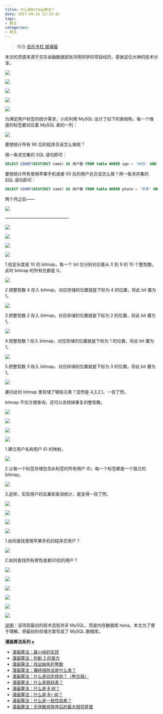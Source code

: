 ```yaml
---
title: 什么是Bitmap算法？
date: 2017-08-16 23:10:42
tags:
- 算法
categories:
- 算法
---
```


> 转自 [伯乐专栏 玻璃猫](https://mp.weixin.qq.com/s?__biz=MjM5OTA1MDUyMA==&mid=2655438893&idx=2&sn=42383086a358b718d7de569c42b5fbf8&chksm=bd73045a8a048d4c4237d362d7007889740f4b75de565325ee28aeba183380e3e03d1dce37b8&mpshare=1&scene=23&srcid=0817azlyj8TR6xsyxW0KNolG##)

本文的灵感来源于京东金融数据部张洪雨同学的项目经历，感谢这位大神的技术分享。

![](https://img5.fanhaobai.com/2017/08/bitmap/e897a05e-90c5-442f-8700-b07650c5bb79.png)<!--more-->

![](https://img0.fanhaobai.com/2017/08/bitmap/de158ff0-a75a-4742-890f-7f8fa54e8429.jpg)

![](https://img1.fanhaobai.com/2017/08/bitmap/b94d2ee6-08b8-46bb-bc14-648d25f3d1b0.jpg)

![](https://img2.fanhaobai.com/2017/08/bitmap/2ecb7934-8521-4b03-a13d-27a884d2cb18.jpg)

![](https://img3.fanhaobai.com/2017/08/bitmap/f9dc49b3-503c-427e-8256-7db81b39466f.jpg)

为满足用户标签的统计需求，小灰利用 MySQL 设计了如下的表结构，每一个维度的标签都对应着 MySQL 表的一列：

![](https://img4.fanhaobai.com/2017/08/bitmap/98132f45-baeb-4317-823f-28994b6a1b53.jpg)

要想统计所有 90 后的程序员该怎么做呢？

用一条求交集的 SQL 语句即可：

```SQL
SELECT COUNT(DISTINCT name) AS 用户数 FROM table WHERE age = '90后' AND occupation = '程序员'
```

要想统计所有使用苹果手机或者 00 后的用户总合该怎么做？用一条求并集的 SQL 语句即可：

```SQL
SELECT COUNT(DISTINCT name) AS 用户数 FROM table WHERE phone = '苹果' OR age = '00后'
```

两个月之后——

![](https://img5.fanhaobai.com/2017/08/bitmap/57833b05-cf4c-4f30-8ff2-a5c5f3682139.jpg)

———————————————

![](https://img0.fanhaobai.com/2017/08/bitmap/f0c74969-652b-4fa2-b980-fc4f5f99c61d.jpg)

![](https://img1.fanhaobai.com/2017/08/bitmap/b94201a7-beaf-4613-beda-f7a3674f5228.jpg)

![](https://img2.fanhaobai.com/2017/08/bitmap/bf6bf8d3-3801-4fca-b229-8cc83ea5ba81.jpg)

![](https://img3.fanhaobai.com/2017/08/bitmap/bf0f2d59-b0de-4f96-b598-ffccb8677758.jpg)

1.给定长度是 10 的 bitmap，每一个 bit 位分别对应着从 0 到 9 的 10 个整型数。此时 bitmap 的所有位都是 0。

![](https://img4.fanhaobai.com/2017/08/bitmap/5ad4199b-e5d1-45f9-9657-98f2f2c34960.png)

2.把整型数 4 存入 bitmap，对应存储的位置就是下标为 4 的位置，将此 bit 置为 1。

![](https://img5.fanhaobai.com/2017/08/bitmap/2f3a90c8-afe8-4d5c-995a-d064ac1f5336.png)

3.把整型数 2 存入 bitmap，对应存储的位置就是下标为 2 的位置，将此 bit 置为 1。

![](https://img0.fanhaobai.com/2017/08/bitmap/fc1939b6-a486-4998-9507-c3e5825bce9a.png)

4.把整型数 1 存入 bitmap，对应存储的位置就是下标为 1 的位置，将此 bit 置为 1。

![](https://img1.fanhaobai.com/2017/08/bitmap/eda83296-8ff6-4558-975c-a73860cccc54.png)

5.把整型数 3 存入 bitmap，对应存储的位置就是下标为 3 的位置，将此 bit 置为 1。

![](https://img2.fanhaobai.com/2017/08/bitmap/f4079a06-d308-4f25-ad37-46f2d1baf851.png)

要问此时 bitmap 里存储了哪些元素？显然是 4,3,2,1，一目了然。

bitmap 不仅方便查询，还可以去除掉重复的整型数。

![](https://img3.fanhaobai.com/2017/08/bitmap/92401d1b-02ac-446f-908e-3057fa9c7fd4.jpg)

![](https://img4.fanhaobai.com/2017/08/bitmap/8be164ef-9f6a-4a56-8a5d-53b417c9310a.jpg)

![](https://img5.fanhaobai.com/2017/08/bitmap/3933f7cb-934c-42e7-8fc7-989b3e021010.jpg)

![](https://img0.fanhaobai.com/2017/08/bitmap/e0e6f586-03ce-4d11-a390-34ff3c25400b.jpg)

1.建立用户名和用户 ID 的映射。

![](https://img1.fanhaobai.com/2017/08/bitmap/a134be42-9acb-41c6-bc80-469b86de8ba0.png)

2.让每一个标签存储包含此标签的所有用户 ID，每一个标签都是一个独立的 bitmap。

![](https://img2.fanhaobai.com/2017/08/bitmap/1dbec168-cbf6-4b42-bb56-ca143f559d06.jpg)

3.这样，实现用户的去重和查询统计，就变得一目了然。

![](https://img3.fanhaobai.com/2017/08/bitmap/3c423c70-2ed7-4cc4-a6fa-ce56bf285a5b.jpg)


![](https://img4.fanhaobai.com/2017/08/bitmap/63f0f0a2-22e4-49dd-bcec-47e43fc69787.jpg)

![](https://img5.fanhaobai.com/2017/08/bitmap/1da4242d-018f-4cf4-82c3-e3421b4cf003.jpg)

![](https://img0.fanhaobai.com/2017/08/bitmap/a9997194-b4d8-4cf5-bb3e-33a68229729b.jpg)

1.如何查找使用苹果手机的程序员用户？

![](https://img1.fanhaobai.com/2017/08/bitmap/d68e8fa2-433a-47dc-8aed-ff1b993cf082.png)

2.如何查找所有男性或者00后的用户？

![](https://img2.fanhaobai.com/2017/08/bitmap/45ef8692-b1d3-4b4b-a6ed-dbe105fb3f97.png)

![](https://img3.fanhaobai.com/2017/08/bitmap/97c98774-03b3-47ed-852c-71d1a546a65c.jpg)

![](https://img4.fanhaobai.com/2017/08/bitmap/d14eff84-5eb1-4268-87ae-4776c66af4a5.jpg)

![](https://img5.fanhaobai.com/2017/08/bitmap/1605c694-bf55-4500-9531-9832df13b082.jpg)

![](https://img0.fanhaobai.com/2017/08/bitmap/24836d0b-efb2-450f-9307-d078722e2c72.jpg)

![](https://img1.fanhaobai.com/2017/08/bitmap/e72e268a-facd-4480-85be-c779db24ee74.jpg)

[说明](#)：该项目最初的技术选型并非 MySQL，而是内存数据库 hana。本文为了便于理解，把最初的存储方案写成了 MySQL 数据库。

<strong>漫画算法系列 [»](#)</strong>

* [漫画算法：最小栈的实现](http://mp.weixin.qq.com/s?__biz=MzI1MTIzMzI2MA==&mid=2650560419&idx=1&sn=535073d4d69cf7fc45074ccb8c25ba1e&chksm=f1fee120c68968367597137515f21ef8d7a8ab68c9f4fce051dae5f2631afdc48ec11a30dd0e&scene=21#wechat_redirect)
* [漫画算法：判断 2 的乘方](http://mp.weixin.qq.com/s?__biz=MzI1MTIzMzI2MA==&mid=2650560448&idx=1&sn=b4ca3d01a438fac78be4077f270974ca&chksm=f1fee143c6896855179eff005164be47c7c662d4c8badf571a79c4acd9e2aca9fd84839ca093&scene=21#wechat_redirect)
* [漫画算法：找出缺失的整数](http://mp.weixin.qq.com/s?__biz=MzI1MTIzMzI2MA==&mid=2650560411&idx=1&sn=2e655df46f082a50a4657a40f292d63a&chksm=f1fee118c689680eba2b9ba965780387aeafd08a72eecb2c748eece85b77631b0a5511f2833b&scene=21#wechat_redirect)
* [漫画算法：辗转相除法是什么鬼？](http://mp.weixin.qq.com/s?__biz=MzI1MTIzMzI2MA==&mid=2650560408&idx=1&sn=db553ce9deedf38c44841e16cb095d2e&chksm=f1fee11bc689680d83ff71d40dc191ee9899b8e5ef4bf9b98001ebb4daf13059a5961586ea1a&scene=21#wechat_redirect)
* [漫画算法：什么是动态规划？（整合版）](http://mp.weixin.qq.com/s?__biz=MzI1MTIzMzI2MA==&mid=2650561168&idx=1&sn=9d1c6f7ba6d651c75399c4aa5254a7d8&chksm=f1feec13c6896505f7886d9455278ad39749d377a63908c59c1fdceb11241e577ff6d66931e4&scene=21#wechat_redirect)
* [漫画算法：什么是跳跃表？](http://mp.weixin.qq.com/s?__biz=MzI1MTIzMzI2MA==&mid=2650561205&idx=1&sn=3c4feb6339e00e13bdd8cc6a11eb0304&chksm=f1feec36c689652085b1b89acd6ca07316140f1c7478249e4b251c204b6cf3a5bb276b0275be&scene=21#wechat_redirect)
* [漫画算法：什么是 B 树？](http://mp.weixin.qq.com/s?__biz=MzI1MTIzMzI2MA==&mid=2650561220&idx=1&sn=2a6d8a0290f967027b1d54456f586405&chksm=f1feec47c689655113fa65f7911a1f59bbd994030ad685152b30e53d643049f969eefaa13058&scene=21#wechat_redirect)
* [漫画算法：什么是 B+ 树？](http://mp.weixin.qq.com/s?__biz=MzI1MTIzMzI2MA==&mid=2650561244&idx=1&sn=df3abafd3aa2f5a3abfe507bfc26982f&chksm=f1feec5fc6896549f89cbb82ee3d8010c63da76814030b285fa29322795de512ccca207064ee&scene=21#wechat_redirect)
* [漫画算法：什么是一致性哈希？](http://mp.weixin.qq.com/s?__biz=MzI1MTIzMzI2MA==&mid=2650561254&idx=1&sn=7500e3e54a573b19ce2fbfa0a82f2b13&chksm=f1feec65c689657386c8913f819bb5253bece3bd56f7fcc725201c925723e2fbc5bfcb962b9c&scene=21#wechat_redirect)
* [漫画算法：无序数组排序后的最大相邻差值](http://mp.weixin.qq.com/s?__biz=MzI1MTIzMzI2MA==&mid=2650560503&idx=1&sn=461c62e9c88fb6fbd30a0a4a59bce76f&chksm=f1fee174c68968628afbcdc7fdbba04daef811dd94de94bf90a6a4e0b907d1b67638eaabe2ff&scene=21#wechat_redirect)
